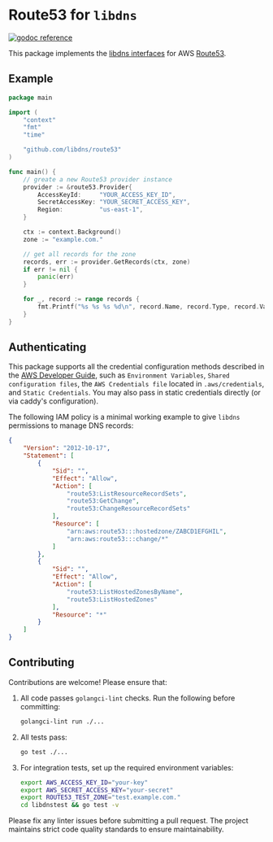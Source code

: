 Route53 for `libdns`
=======================

[![godoc reference](https://img.shields.io/badge/godoc-reference-blue.svg)](https://pkg.go.dev/github.com/libdns/route53)

This package implements the [libdns interfaces](https://github.com/libdns/libdns) for AWS [Route53](https://aws.amazon.com/route53/).

## Example

```go
package main

import (
	"context"
	"fmt"
	"time"

	"github.com/libdns/route53"
)

func main() {
	// greate a new Route53 provider instance
	provider := &route53.Provider{
		AccessKeyId:     "YOUR_ACCESS_KEY_ID",
		SecretAccessKey: "YOUR_SECRET_ACCESS_KEY",
		Region:          "us-east-1",
	}

	ctx := context.Background()
	zone := "example.com."

	// get all records for the zone
	records, err := provider.GetRecords(ctx, zone)
	if err != nil {
		panic(err)
	}

	for _, record := range records {
		fmt.Printf("%s %s %s %d\n", record.Name, record.Type, record.Value, record.TTL/time.Second)
	}
}
```

## Authenticating

This package supports all the credential configuration methods described in the [AWS Developer Guide](https://aws.github.io/aws-sdk-go-v2/docs/configuring-sdk/#specifying-credentials), such as `Environment Variables`, `Shared configuration files`, the `AWS Credentials file` located in `.aws/credentials`, and `Static Credentials`. You may also pass in static credentials directly (or via caddy's configuration).

The following IAM policy is a minimal working example to give `libdns` permissions to manage DNS records:

```json
{
    "Version": "2012-10-17",
    "Statement": [
        {
            "Sid": "",
            "Effect": "Allow",
            "Action": [
                "route53:ListResourceRecordSets",
                "route53:GetChange",
                "route53:ChangeResourceRecordSets"
            ],
            "Resource": [
                "arn:aws:route53:::hostedzone/ZABCD1EFGHIL",
                "arn:aws:route53:::change/*"
            ]
        },
        {
            "Sid": "",
            "Effect": "Allow",
            "Action": [
                "route53:ListHostedZonesByName",
                "route53:ListHostedZones"
            ],
            "Resource": "*"
        }
    ]
}
```

## Contributing

Contributions are welcome! Please ensure that:

1. All code passes `golangci-lint` checks. Run the following before committing:
   ```bash
   golangci-lint run ./...
   ```

2. All tests pass:
   ```bash
   go test ./...
   ```

3. For integration tests, set up the required environment variables:
   ```bash
   export AWS_ACCESS_KEY_ID="your-key"
   export AWS_SECRET_ACCESS_KEY="your-secret"
   export ROUTE53_TEST_ZONE="test.example.com."
   cd libdnstest && go test -v
   ```

Please fix any linter issues before submitting a pull request. The project maintains strict code quality standards to ensure maintainability.
